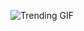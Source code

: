 
<!-- GIF_SECTION -->
![Trending GIF](https://media3.giphy.com/media/v1.Y2lkPThiYjIxNzcybHcxb2k5cnl1ZzF3dmRoaGZrNmxtMGM0cDJ4NmN2bmQ3a243bWVnNCZlcD12MV9naWZzX3NlYXJjaCZjdD1n/l3q2zbskZp2j8wniE/giphy.gif)
<!-- END_GIF_SECTION -->
